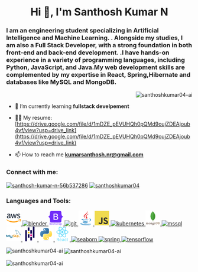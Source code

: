 <h1 align="center">Hi 👋, I'm Santhosh Kumar N</h1>
<h3 align="left">I am an engineering student specializing in Artificial Intelligence and Machine Learning. . Alongside my studies, I am also a Full Stack Developer, with a strong foundation in both front-end and back-end development. .I have hands-on experience in a variety of programming languages, including Python, JavaScript, and Java.My web development skills are complemented by my expertise in React, Spring,Hibernate and databases like MySQL and MongoDB.</h3>


<p align="right"> <img src="https://komarev.com/ghpvc/?username=santhoshkumar04-ai&label=Profile%20views&color=0e75b6&style=flat" alt="santhoshkumar04-ai" /> </p>

- 🌱 I’m currently learning **fullstack develpement**

- 👨‍💻 My resume: [https://drive.google.com/file/d/1mDZE_pEVUHQh0pQMd9oujZDEAjoub4vf/view?usp=drive_link](https://drive.google.com/file/d/1mDZE_pEVUHQh0pQMd9oujZDEAjoub4vf/view?usp=drive_link)

- 📫 How to reach me **kumarsanthosh.nr@gmail.com**

<h3 align="left">Connect with me:</h3>
<p align="left">
<a href="https://linkedin.com/in/santhosh-kumar-n-56b537286" target="blank"><img align="center" src="https://raw.githubusercontent.com/rahuldkjain/github-profile-readme-generator/master/src/images/icons/Social/linked-in-alt.svg" alt="santhosh-kumar-n-56b537286" height="30" width="40" /></a>
<a href="https://www.leetcode.com/santhoshkumar04" target="blank"><img align="center" src="https://raw.githubusercontent.com/rahuldkjain/github-profile-readme-generator/master/src/images/icons/Social/leet-code.svg" alt="santhoshkumar04" height="30" width="40" /></a>
</p>

<h3 align="left">Languages and Tools:</h3>
<p align="left"> <a href="https://aws.amazon.com" target="_blank" rel="noreferrer"> <img src="https://raw.githubusercontent.com/devicons/devicon/master/icons/amazonwebservices/amazonwebservices-original-wordmark.svg" alt="aws" width="40" height="40"/> </a> <a href="https://www.blender.org/" target="_blank" rel="noreferrer"> <img src="https://download.blender.org/branding/community/blender_community_badge_white.svg" alt="blender" width="40" height="40"/> </a> <a href="https://getbootstrap.com" target="_blank" rel="noreferrer"> <img src="https://raw.githubusercontent.com/devicons/devicon/master/icons/bootstrap/bootstrap-plain-wordmark.svg" alt="bootstrap" width="40" height="40"/> </a> <a href="https://git-scm.com/" target="_blank" rel="noreferrer"> <img src="https://www.vectorlogo.zone/logos/git-scm/git-scm-icon.svg" alt="git" width="40" height="40"/> </a> <a href="https://www.java.com" target="_blank" rel="noreferrer"> <img src="https://raw.githubusercontent.com/devicons/devicon/master/icons/java/java-original.svg" alt="java" width="40" height="40"/> </a> <a href="https://developer.mozilla.org/en-US/docs/Web/JavaScript" target="_blank" rel="noreferrer"> <img src="https://raw.githubusercontent.com/devicons/devicon/master/icons/javascript/javascript-original.svg" alt="javascript" width="40" height="40"/> </a> <a href="https://kubernetes.io" target="_blank" rel="noreferrer"> <img src="https://www.vectorlogo.zone/logos/kubernetes/kubernetes-icon.svg" alt="kubernetes" width="40" height="40"/> </a> <a href="https://www.mongodb.com/" target="_blank" rel="noreferrer"> <img src="https://raw.githubusercontent.com/devicons/devicon/master/icons/mongodb/mongodb-original-wordmark.svg" alt="mongodb" width="40" height="40"/> </a> <a href="https://www.microsoft.com/en-us/sql-server" target="_blank" rel="noreferrer"> <img src="https://www.svgrepo.com/show/303229/microsoft-sql-server-logo.svg" alt="mssql" width="40" height="40"/> </a> <a href="https://www.mysql.com/" target="_blank" rel="noreferrer"> <img src="https://raw.githubusercontent.com/devicons/devicon/master/icons/mysql/mysql-original-wordmark.svg" alt="mysql" width="40" height="40"/> </a> <a href="https://pandas.pydata.org/" target="_blank" rel="noreferrer"> <img src="https://raw.githubusercontent.com/devicons/devicon/2ae2a900d2f041da66e950e4d48052658d850630/icons/pandas/pandas-original.svg" alt="pandas" width="40" height="40"/> </a> <a href="https://www.python.org" target="_blank" rel="noreferrer"> <img src="https://raw.githubusercontent.com/devicons/devicon/master/icons/python/python-original.svg" alt="python" width="40" height="40"/> </a> <a href="https://reactjs.org/" target="_blank" rel="noreferrer"> <img src="https://raw.githubusercontent.com/devicons/devicon/master/icons/react/react-original-wordmark.svg" alt="react" width="40" height="40"/> </a> <a href="https://seaborn.pydata.org/" target="_blank" rel="noreferrer"> <img src="https://seaborn.pydata.org/_images/logo-mark-lightbg.svg" alt="seaborn" width="40" height="40"/> </a> <a href="https://spring.io/" target="_blank" rel="noreferrer"> <img src="https://www.vectorlogo.zone/logos/springio/springio-icon.svg" alt="spring" width="40" height="40"/> </a> <a href="https://www.tensorflow.org" target="_blank" rel="noreferrer"> <img src="https://www.vectorlogo.zone/logos/tensorflow/tensorflow-icon.svg" alt="tensorflow" width="40" height="40"/> </a> </p>

<p><img align="left" src="https://github-readme-stats.vercel.app/api/top-langs?username=santhoshkumar04-ai&show_icons=true&locale=en&layout=compact" alt="santhoshkumar04-ai" /></p>

<p>&nbsp;<img align="center" src="https://github-readme-stats.vercel.app/api?username=santhoshkumar04-ai&show_icons=true&locale=en" alt="santhoshkumar04-ai" /></p>

<p><img align="center" src="https://github-readme-streak-stats.herokuapp.com/?user=santhoshkumar04-ai&" alt="santhoshkumar04-ai" /></p>
